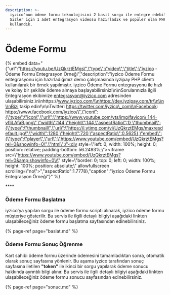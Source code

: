 ```yaml
---
description: >-
  iyzico'nun ödeme formu teknolojisini 2 basit sorgu ile entegre edebilirsiniz.
  Sizler için 1 adet entegrasyon videosu hazırladık ve popüler olan PHP dilini
  kullandık.
---
```


# Ödeme Formu

{% embed data="{\"url\":\"https://youtu.be/UzQkrztEMgs\",\"type\":\"video\",\"title\":\"iyzico - Ödeme Formu Entegrasyon Örneği\",\"description\":\"iyzico Ödeme Formu entegrasyonu için hazırladığımız demo çalışmasında iyzipay PHP clientı kullanılarak bir örnek yapılmıştır. iyzico Ödeme Formu entegrasyonu ile hızlı ve kolay bir şekilde ödeme almaya başlayabilirsiniz!\\n\\nSorularınızla ilgili Entegrasyon ekibimize entegrasyon@iyzico.com adresinden ulaşabilirsiniz.\\n\\nhttps://www.iyzico.com/\\nhttps://dev.iyzipay.com/tr\\n\\n\\nBizi takip edin!\\n\\nTwitter: https://twitter.com/iyzico\_com\\nFacebook: https://www.facebook.com/iyzico/\",\"icon\":{\"type\":\"icon\",\"url\":\"https://www.youtube.com/yts/img/favicon\_144-vfliLAfaB.png\",\"width\":144,\"height\":144,\"aspectRatio\":1},\"thumbnail\":{\"type\":\"thumbnail\",\"url\":\"https://i.ytimg.com/vi/UzQkrztEMgs/maxresdefault.jpg\",\"width\":1280,\"height\":720,\"aspectRatio\":0.5625},\"embed\":{\"type\":\"player\",\"url\":\"https://www.youtube.com/embed/UzQkrztEMgs?rel=0&showinfo=0\",\"html\":\"<div style=\\\"left: 0; width: 100%; height: 0; position: relative; padding-bottom: 56.2493%;\\\"><iframe src=\\\"https://www.youtube.com/embed/UzQkrztEMgs?rel=0&amp;showinfo=0\\\" style=\\\"border: 0; top: 0; left: 0; width: 100%; height: 100%; position: absolute;\\\" allowfullscreen scrolling=\\\"no\\\"></iframe></div>\",\"aspectRatio\":1.7778},\"caption\":\"iyzico Ödeme Formu Entegrasyon Örneği\"}" %}

\*\*\*\*

### **Ödeme Formu Başlatma**

iyzico'ya yapılan sorgu ile ödeme formu scripti alınarak, iyzico ödeme formu müşteriye gösterilir. Bu servis ile ilgili detaylı bilgiyi aşağıdaki linkten ulaşabileceğiniz ödeme formu başlatma sayfasından edinebilirsiniz.

{% page-ref page="baslat.md" %}

### **Ödeme Formu Sonuç Öğrenme**

Kart sahibi ödeme formu üzerinde ödemesini tamamladıktan sonra, otomatik olarak sonuç sayfasına yönlenir. Bu aşama iyzico tarafından sonuç sayfasına iletilen **"token"** ile ikinci bir sorgu yapılarak ödeme sonucu hakkında ayrıntılı bilgi alınır. Bu servis ile ilgili detaylı bilgiyi aşağıdaki linkten ulaşabileceğiniz ödeme formu sonucu sayfasından edinebilirsiniz.

{% page-ref page="sonuc.md" %}

